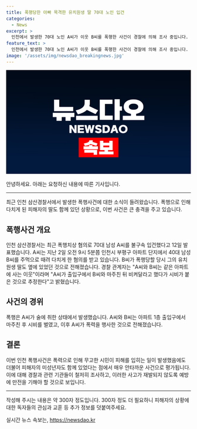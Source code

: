 ```yaml
---
title: 폭행당한 아빠 목격한 유치원생 딸 70대 노인 입건
categories:
  - News
excerpt: >
  인천에서 발생한 70대 노인 A씨가 이웃 B씨를 폭행한 사건이 경찰에 의해 조사 중입니다. A씨는 술에 취해 충격적인 행동을 범한 것으로 전해졌는데, 이때 B씨의 유치원생 딸까지 함께 있었다고 합니다. 두 이웃간의 갈등으로 펼쳐진 이 사건은 폭행사고로 이어졌으며, 현재 A씨는 경찰에 의해 입건되었습니다. 사건 당시의 상황과 경위에 대한 자세한 조사가 이어지고 있습니다. #인천 #폭행 #이웃간갈등
feature_text: >
  인천에서 발생한 70대 노인 A씨가 이웃 B씨를 폭행한 사건이 경찰에 의해 조사 중입니다. A씨는 술에 취해 충격적인 행동을 범한 것으로 전해졌는데, 이때 B씨의 유치원생 딸까지 함께 있었다고 합니다. 두 이웃간의 갈등으로 펼쳐진 이 사건은 폭행사고로 이어졌으며, 현재 A씨는 경찰에 의해 입건되었습니다. 사건 당시의 상황과 경위에 대한 자세한 조사가 이어지고 있습니다. #인천 #폭행 #이웃간갈등
image: '/assets/img/newsdao_breakingnews.jpg'
---
```


<p><img src="/assets/img/newsdao_breakingnews.jpg" alt="koreaapp 속보" /></p>

<p>안녕하세요. 아래는 요청하신 내용에 따른 기사입니다.</p>

<hr />

<p data-ke-size="size16">최근 인천 삼산경찰서에서 발생한 폭행사건에 대한 소식이 들려왔습니다. 폭행으로 인해 다치게 된 피해자의 딸도 함께 있던 상황으로, 이번 사건은 큰 충격을 주고 있습니다.</p>

<h2 data-ke-size="size26">폭행사건 개요</h2>

<p>인천 삼산경찰서는 최근 폭행치상 혐의로 70대 남성 A씨를 불구속 입건했다고 12일 발표했습니다. A씨는 지난 2일 오전 9시 5분쯤 인천시 부평구 아파트 단지에서 40대 남성 B씨를 주먹으로 때려 다치게 한 혐의를 받고 있습니다. B씨가 폭행당할 당시 그의 유치원생 딸도 옆에 있었던 것으로 전해졌습니다. 경찰 관계자는 "A씨와 B씨는 같은 아파트에 사는 이웃"이라며 "A씨가 출입구에서 B씨와 마주친 뒤 비켜달라고 했다가 시비가 붙은 것으로 추정한다"고 밝혔습니다.</p>

<h2 data-ke-size="size26">사건의 경위</h2>

<p>폭행은 A씨가 술에 취한 상태에서 발생했습니다. A씨와 B씨는 아파트 1층 출입구에서 마주친 후 시비를 벌였고, 이후 A씨가 폭력을 행사한 것으로 전해졌습니다.</p>

<h2 data-ke-size="size26">결론</h2>

<p>이번 인천 폭행사건은 폭력으로 인해 무고한 시민이 피해를 입히는 일이 발생했음에도 더불어 피해자의 미성년자도 함께 있었다는 점에서 매우 안타까운 사건으로 평가됩니다. 이에 대해 경찰과 관련 기관들이 철저히 조사하고, 이러한 사고가 재발되지 않도록 예방에 만전을 기해야 할 것으로 보입니다.</p>

<hr />

<p>작성해 주시는 내용은 약 300자 정도입니다. 300자 정도 더 필요하니 피해자의 상황에 대한 독자들의 관심과 교훈 등 추가 정보를 덧붙여주세요.</p>
실시간 뉴스 속보는, <a href="https://newsdao.kr" rel="dofollow">https://newsdao.kr</a>


